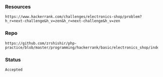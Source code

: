 ### Resources
    https://www.hackerrank.com/challenges/electronics-shop/problem?h_r=next-challenge&h_v=zen&h_r=next-challenge&h_v=zen

### Repo
    https://github.com/zrshishir/php-practice/blob/master/programming/hackerrank/basic/electronics_shop/index.php

### Status
    Accepted
